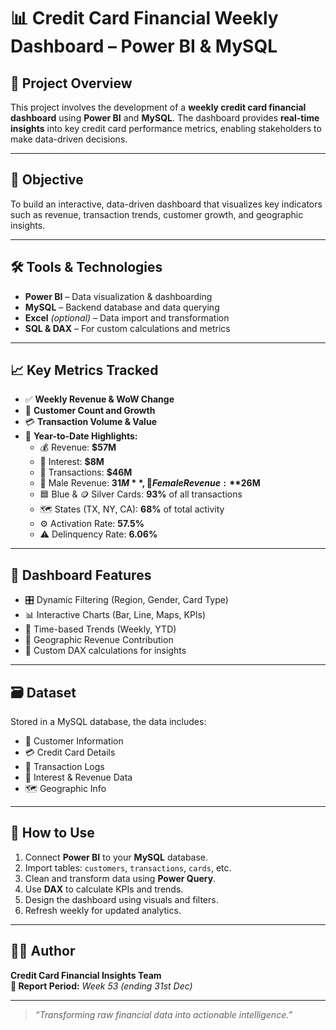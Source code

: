 # 📊 Credit Card Financial Weekly Dashboard – Power BI & MySQL

## 🧾 Project Overview

This project involves the development of a **weekly credit card financial dashboard** using **Power BI** and **MySQL**. The dashboard provides **real-time insights** into key credit card performance metrics, enabling stakeholders to make data-driven decisions.

---

## 🎯 Objective

To build an interactive, data-driven dashboard that visualizes key indicators such as revenue, transaction trends, customer growth, and geographic insights.

---

## 🛠️ Tools & Technologies

- **Power BI** – Data visualization & dashboarding  
- **MySQL** – Backend database and data querying  
- **Excel** *(optional)* – Data import and transformation  
- **SQL & DAX** – For custom calculations and metrics  

---

## 📈 Key Metrics Tracked

- ✅ **Weekly Revenue & WoW Change**
- 👥 **Customer Count and Growth**
- 💳 **Transaction Volume & Value**
- 📆 **Year-to-Date Highlights:**
  - 💰 Revenue: **$57M**
  - 🧾 Interest: **$8M**
  - 🔁 Transactions: **$46M**
  - 👨 Male Revenue: **$31M**, 👩 Female Revenue: **$26M**
  - 🟦 Blue & 🪙 Silver Cards: **93%** of all transactions
  - 🗺️ States (TX, NY, CA): **68%** of total activity
  - ⚙️ Activation Rate: **57.5%**
  - ⚠️ Delinquency Rate: **6.06%**

---

## 🧩 Dashboard Features

- 🎛️ Dynamic Filtering (Region, Gender, Card Type)
- 📊 Interactive Charts (Bar, Line, Maps, KPIs)
- 📅 Time-based Trends (Weekly, YTD)
- 📍 Geographic Revenue Contribution
- 📌 Custom DAX calculations for insights

---

## 🗃️ Dataset

Stored in a MySQL database, the data includes:
- 👤 Customer Information
- 💳 Credit Card Details
- 🔁 Transaction Logs
- 💸 Interest & Revenue Data
- 🗺️ Geographic Info

---

## 🚀 How to Use

1. Connect **Power BI** to your **MySQL** database.
2. Import tables: `customers`, `transactions`, `cards`, etc.
3. Clean and transform data using **Power Query**.
4. Use **DAX** to calculate KPIs and trends.
5. Design the dashboard using visuals and filters.
6. Refresh weekly for updated analytics.

---

## 👨‍💻 Author

**Credit Card Financial Insights Team**  
**📅 Report Period:** *Week 53 (ending 31st Dec)*

---

> *“Transforming raw financial data into actionable intelligence.”*
